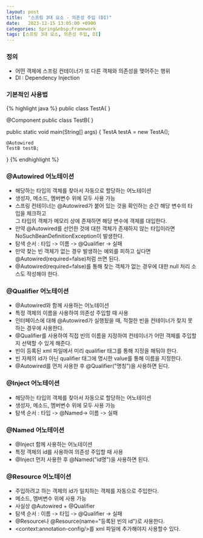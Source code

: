 ```yaml
---
layout: post
title:  "스프링 3대 요소 - 의존성 주입 (DI)"
date:   2023-12-15 13:05:00 +0900
categories: Spring&nbsp;Framework
tags: [스프링 3대 요소, 의존성 주입, DI]
---
```


### 정의

- 어떤 객체에 스프링 컨테이너가 또 다른 객체와 의존성을 맺어주는 행위
- DI : Dependency Injection

### 기본적인 사용법

{% highlight java %}
public class TestA{ }

@Component
public class TestB{ }

public static void main(String[] args) {
    TestA testA = new TestA();

    @Autowired
    TestB testB;
}
{% endhighlight %}

### @Autowired 어노테이션

- 해당하는 타입의 객체를 찾아서 자동으로 할당하는 어노테이션
- 생성자, 메소드, 멤버변수 위에 모두 사용 가능
- 스프링 컨테이너는 @Autowired가 붙어 있는 것을 확인하는 순간 해당 변수의 타입을 체크하고  
그 타입의 객체가 메모리 상에 존재하면 해당 변수에 객체를 대입한다.
- 만약 @Autowired를 선언한 것에 대한 객체가 존재하지 않는 타입이라면 NoSuchBeanDefinitionException이 발생한다.
- 탐색 순서 : 타입 -> 이름 -> @Qualifier -> 실패
- 만약 찾는 빈 객체가 없는 경우 발생하는 예외를 피하고 싶다면 @Autowired(required=false)처럼 쓰면 된다.
- @Autowired(required=false)를 통해 찾는 객체가 없는 경우에 대한 null 처리 소스도 작성해야 한다.

### @Qualifier 어노테이션

- @Autowired와 함께 사용하는 어노테이션
- 특정 객체의 이름을 사용하여 의존성 주입할 때 사용
- 인터페이스에 대해 @Autowired가 실행됬을 때, 적절한 빈을 컨테이너가 찾지 못하는 경우에 사용한다.
- @Qualifier를 사용하여 직접 빈의 이름을 지정하여 컨테이너가 어떤 객체를 주입할지 선택할 수 있게 해준다.
- 빈이 등록된 xml 파일에서 미리 qualifier 태그를 통해 지정을 해둬야 한다.
- 빈 자체의 id가 아닌 qualifier 태그에 명시한 value를 통해 이름을 지정한다.
- @Autowired를 먼저 사용한 후 @Qualifier("명칭")을 사용하면 된다.

### @Inject 어노테이션

- 해당하는 타입의 객체를 찾아서 자동으로 할당하는 어노테이션
- 생성자, 메소드, 멤버변수 위에 모두 사용 가능
- 탐색 순서 : 타입 -> @Named-> 이름 -> 실패

### @Named 어노테이션

- @Inject 함께 사용하는 어노테이션
- 특정 객체의 id를 사용하여 의존성 주입할 때 사용
- @Inject 먼저 사용한 후 @Named("id명")을 사용하면 된다.

### @Resource 어노테이션

- 주입하려고 하는 객체의 id가 일치하는 객체를 자동으로 주입한다.
- 메소드, 멤버변수 위에 사용 가능
- 사실상 @Autowired + @Qualifier
- 탐색 순서 : 이름 -> 타입 -> @Qualifier -> 실패
- @Resource나 @Resource(name="등록된 빈의 id")로 사용한다.
- &lt;context:annotation-config/>를 xml 파일에 추가해야지 사용할수 있다.